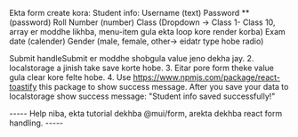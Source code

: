 Ekta form create kora: 
Student info: 
    Username (text)
    Password ** (password)
    Roll Number (number)
    Class (Dropdown -> Class 1- Class 10, array er moddhe likhba, menu-item gula ekta loop kore render korba)
    Exam date (calender)
    Gender (male, female, other-> eidatr type hobe radio)

Submit
handleSubmit er moddhe shobgula value jeno dekha jay.
2. localstorage a jinish take save korte hobe.
3. Eitar pore form theke value gula clear kore felte hobe.
4. Use https://www.npmjs.com/package/react-toastify this package to show success message. After you save your data to localstorage show success message: "Student info saved successfully!"

----- Help niba, ekta tutorial dekhba @mui/form, arekta dekhba react form handling. -----